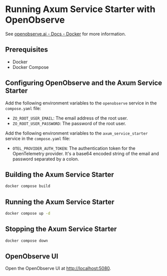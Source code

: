# Running Axum Service Starter with OpenObserve

See [openobserve.ai - Docs - Docker](https://openobserve.ai/docs/quickstart/#__tabbed_1_3) for more information.

## Prerequisites

-   Docker
-   Docker Compose

## Configuring OpenObserve and the Axum Service Starter

Add the following environment variables to the `openobserve` service in the `compose.yaml` file:

-   `ZO_ROOT_USER_EMAIL`: The email address of the root user.
-   `ZO_ROOT_USER_PASSWORD`: The password of the root user.

Add the following environment variables to the `axum_service_starter` service in the `compose.yaml` file:

-   `OTEL_PROVIDER_AUTH_TOKEN`: The authentication token for the OpenTelemetry provider. It's a base64 encoded string of the email and password separated by a colon.

## Building the Axum Service Starter

```bash
docker compose build
```

## Running the Axum Service Starter

```bash
docker compose up -d
```

## Stopping the Axum Service Starter

```bash
docker compose down
```

## OpenObserve UI

Open the OpenObserve UI at [http://localhost:5080](http://localhost:5080).

